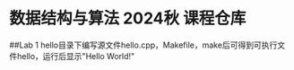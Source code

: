 # 数据结构与算法 2024秋 课程仓库
##Lab 1
hello目录下编写源文件hello.cpp，Makefile，make后可得到可执行文件hello，运行后显示"Hello World!"
